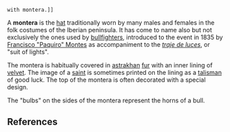 `with montera.]]`

A **montera** is the [hat](hat "wikilink") traditionally worn by many
males and females in the folk costumes of the Iberian peninsula. It has
come to name also but not exclusively the ones used by
[bullfighters](Bullfighting "wikilink"), introduced to the event in 1835
by [Francisco "Paquiro" Montes](Francisco_Montes_Reina "wikilink") as
accompaniment to the *[traje de luces](traje_de_luces "wikilink")*, or
"suit of lights".

The montera is habitually covered in
[astrakhan](Karakul_(sheep)#Karakul_pelts "wikilink")
[fur](fur "wikilink") with an inner lining of
[velvet](velvet "wikilink"). The image of a [saint](saint "wikilink") is
sometimes printed on the lining as a [talisman](talisman "wikilink") of
good luck. The top of the montera is often decorated with a special
design.

The "bulbs" on the sides of the montera represent the horns of a bull.

## References